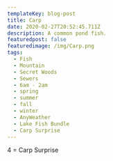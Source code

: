 ```yaml
---
templateKey: blog-post
title: Carp
date: 2020-02-27T20:52:45.711Z
description: A common pond fish.
featuredpost: false
featuredimage: /img/Carp.png
tags:
  - Fish
  - Mountain
  - Secret Woods
  - Sewers
  - 6am - 2am
  - spring
  - summer
  - fall
  - winter
  - AnyWeather
  - Lake Fish Bundle
  - Carp Surprise
---
```

4 = Carp Surprise
